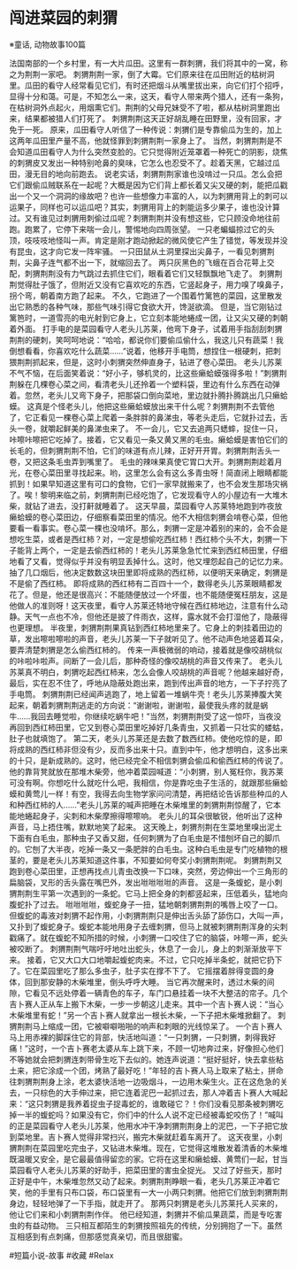 # 闯进菜园的刺猬
※童话, 动物故事100篇

法国南部的一个乡村里，有一大片瓜田。这里有一群刺猬，我们将其中的一窝，称之为荆荆一家吧。
刺猬荆荆一家，倒了大霉。它们原来往在瓜田附近的枯树洞里。瓜田的看守人经常看见它们，有时还把烟斗从嘴里拔出来，向它们打个招呼，显得十分和蔼。可是，不知怎么一来，这天，看守人带来两个猎人，还有一条狗，在枯树洞外点起火，用烟熏它们。荆荆的父母兄妹受不了啦，都从枯树洞里跑出来，结果都被猎人们打死了。
刺猬荆荆这天正好胡乱睡在田野里，没有回家，才免于一死。
原来，瓜田看守人听信了一种传说：刺猬们是专靠偷瓜为生的，加上这两年瓜田里产量不高，他就怪罪到刺猬荆荆一家身上了。
当然，刺猬荆荆是不会知道瓜田看守人为什么突然变脸的。它只觉得附近笼罩着一种死亡的阴影，烧焦的刺猬皮又发出一种特别呛鼻的臭味，它怎么也忍受不了。趁着天黑，它越过瓜田，漫无目的地向前跑去。
说老实话，刺猬荆荆家谁也没啃过一只瓜。怎么会把它们跟偷瓜贼联系在一起呢？大概是因为它们背上都长着又尖又硬的刺，能把瓜戳出一个又一个洞洞的缘故吧？也许一些想像力丰富的人，以为刺猬用背上的刺可以运果子，同样也可以运瓜吧？其实，刺猬用背上的刺能运多少果子，谁也没计算过。又有谁见过刺猬用刺偷过瓜呢？刺猬荆荆并没有想这些，它只顾没命地往前跑。跑累了，它停下来喘一会儿，警惕地向四周张望。
一只老蝙蝠掠过它的头顶，吱吱吱地怪叫一声。肯定是刚才跑动掀起的微风使它产生了错觉，等发现并没有昆虫，这才向它发一阵牢骚。
一只田鼠从土洞里探出尖鼻子，一看见刺猬荆荆，尖鼻子连气都不出一下，就缩回去了。
两只灰黑色的飞蛾在百合花萼上交配，刺猬荆荆没有力气跳过去抓住它们，眼看着它们又轻飘飘地飞走了。
刺猬荆荆觉得肚子饿了，但附近又没有它喜欢吃的东西，它竖起身子，用力嗅了嗅鼻子，拐个弯，朝着南方跑了起来。
不久，它跑进了一个围着竹篱笆的菜园，这里散发出它熟悉的各种气味，那些气味引得它食欲大开，馋涎欲滴。
但是，当它刚钻过篱笆时，一道雪亮的电光射到它身上，它立刻本能地蜷成一团，让又尖又硬的刺朝着外面。
打手电的是菜园看守人老头儿苏莱，他弯下身子，试着用手指刮刮刺猬荆荆的硬刺，笑呵呵地说：“哈哈，都说你们要偷瓜偷什么，我这儿只有蔬菜！我倒想看看，你喜欢吃什么蔬菜……”说着，他移开手电筒，想捏住一根硬刺，把刺猥荆荆抓起来，但是，这时小刺猬突然伸直身子，钻进了卷心菜田。
老头儿苏莱不气不恼，在后面笑着说：“好小子，够机灵的，比这些癞蛤蟆强得多啦！”刺猬荆荆躲在几棵卷心菜之间，看清老头儿还拎着一个塑料袋，里边有什么东西在动弹着。忽然，老头儿又弯下身子，把那袋口倒向菜地，里边就扑腾扑腾跳出几只癞蛤蟆。
这真是个怪老头儿，他把这些癞蛤蟆放出来干什么呢？刺猬荆荆不去管他了，它正看见一棵卷心菜上爬着一条胖胖的鼻涕虫，等老头走后，它就扑过去，舌头一卷，就嚼起鲜美的鼻涕虫来了。
不一会儿，它又去追两只蟋蟀，捉住一只，咔嚓咔嚓把它吃掉了。接着，它又看见一条又黄又黑的毛虫。癞蛤蟆是害怕它们的长毛的，但刺猬荆荆不怕，它们的味道有点儿辣，正好开开胃。刺猬荆荆舌头一卷，又把这条毛虫弄到嘴里了。
毛虫的辣味果真使它胃口大开。刺猬荆荆趁着月光，在卷心菜田里寻找起来。哟，这里怎么会有这么多青虫呀！简直闭上眼睛都能抓到！如果早知道这里有可口的食物，它们一家早就搬来了，也不会发生那场灾祸了。唉！黎明来临之前，刺猬荆荆已经吃饱了，它发现看守人的小屋边有一大堆木柴，就钻了进去，没打鼾就睡着了。
这天早晨，菜园看守人苏莱特地跑到咋夜放癞蛤蟆的卷心菜田边，仔细察看菜田里的情况。他不大相信刺猬会啃卷心菜，但他要看一看事实。卷心菜一棵也没啃坏。那么，刺猬一定是冲着别的来的，会不会是想吃生菜，或者是西红柿？对，一定是想偷吃西红柿！西红柿个头不大，刺猬一下子能背上两个，一定是去偷西红柿的！老头儿苏莱急急忙忙来到西红柿田里，仔细地看了又看，觉得似乎并没有明显丢掉什么。这时，他又埋怨起自己的记忆力来。抽了几口烟后，他决定数数这块田里即将成熟的西红柿，以便明天来确定，刺猬是不是偷了西红柿。
即将成熟的西红柿有二百四十一个，数得老头儿苏莱眼睛都发花了。但是，他还是很高兴：不能随便放过一个坏蛋，也不能随便冤枉朋友，这是他做人的准则呀！这天夜里，看守人苏莱还特地守候在西红柿地边，注意有什么动静。天气一点也不冷，但他还是披了件雨衣，这样，露水就不会打湿他了，隐蔽得也更理想。
半夜里，刺猬荆荆果真钻到西红柿地里来了。它身上的刺挂着田边的草，发出嚓啦嚓啦的声音，老头儿苏莱一下子就听见了。他不动声色地竖着耳朵，要弄清楚刺猬是怎么偷西红柿的。
传来一声极微弱的响动，接着就是像咬胡桃似的咔啦咔啦声。间断了一会儿后，那种奇怪的像咬胡桃的声音又传来了。
老头儿苏莱真不明白，刺猬吃起西红柿来，怎么会像人咬胡桃的声音呢？他越来越好奇，最后，实在忍不住了，呼地从隐蔽处跑出来，跑到传出声音的地方，一下子拧亮了手电筒。
刺猬荆荆已经闻声逃跑了，地上留着一堆蜗牛壳！老头儿苏莱捧腹大笑起来，朝着刺猬荆荆逃走的方向说：“谢谢啦，谢谢啦，最使我头疼的就是蜗牛……我回去睡觉啦，你继续吃蜗牛吧！”当然，刺猬荆荆受了这一惊吓，当夜没再回到西红柿田里，它又到卷心菜田里吃掉好几条青虫，又抓着一只壮实的蝼蛄，肚子也就填饱了。
第二天，老头儿苏莱还是去数了数西红柿。使他吃惊的是，即将成熟的西红柿非但没有少，反而多出来十只。直到中午，他才想明白，这多出来的十只，是新成熟的。这时，他已经完全不相信刺猬会偷瓜和偷西红柿的传说了。他的靠背凳就放在那堆木柴旁，他冲着菜园喊道：“小刺猬，别人冤枉你，我苏莱可没有啊。你想吃什么就吃什么吧，我相信，你是靠吃虫子生活的，就跟那些癞蛤蟆和黄莺儿一样！有空，我得去向生物学家问问清楚，再把结论告诉那些种瓜的人和种西红柿的人……”老头儿苏莱的喊声把睡在木柴堆里的刺猬荆荆惊醒了，它本能地蜷起身子，尖刺和木柴摩擦得嚓嚓响。
老头儿的耳朵很敏锐，他听出了这种声音，马上捂住嘴，默默地笑了起来。
这天晚上，刺猬剂荆在生菜地里嗅出泥土下面有白毛虫，那种虫子又香又甜，任何刺猬为了白毛虫是不惜刨坏自己的脚爪的。它刨了大半夜，吃掉一条又一条肥胖的白毛虫。这种白毛虫是专门吃植物的根茎的，要是老头儿苏莱知道这件事，不知要如何夸奖小刺猬荆荆呢。
刺猬荆荆又跑到卷心菜田里，正想再找点儿青虫改换一下口味，突然，旁边伸出一个三角形的扁脑袋，叉形的舌头露在嘴巴外，发出咝咝咝咝的声音。
这是一条蝮蛇，是小刺猬荆荆生平第一次遇到的一条蛇。它马上把全身的刺都竖起来，压低着头，猛地向腹蛇扑了过去。
咝咝咝咝，蝮蛇身子一扭，猛地朝刺猬荆荆的嘴唇上咬了一口。但蝮蛇的毒液对刺猬不起作用，小刺猬荆荆只是伸出舌头舔了舔伤口，大叫一声，又扑到了蝮蛇身子。蝮蛇本能地用身子去缠刺猬，但马上就被刺猬荆荆浑身的尖刺戳痛了。就在蝮蛇不知所措的时候，小刺猬一口咬住了它的脑袋，咔嚓一声，蛇头被咬断了。
刺猬荆荆气喘吁吁地吐出蛇头，休息了一会儿，身上的刺渐渐放平下来。
接着，它又大口大口地嚼起蝮蛇肉来。不过，它只吃掉半条蛇，就把它扔下了。它在菜园里吃了那么多虫子，肚子实在撑不下了。
它摇摆着胖得变圆的身体，回到那安静的木柴堆里，倒头呼呼大睡。
当它再次醒来时，透过木柴的间隙，它看见不远处停着一辆青色的车子，车门口悬挂着一块不大整洁的帘子。几个吉卜赛人正从车上搬下木柴，一步一步朝这儿走来。其中一个吉卜赛人说：“当心木柴堆里有蛇！”另一个吉卜赛人就拿出一根长木柴，一下子把木柴堆掀翻了。
刺猬荆荆马上缩成一团，它被噼噼啪啪的响声和刺眼的光线惊呆了。
一个吉卜赛人马上用赤裸的脚踩住它的背部，快活地叫道：“一只刺猬，一只刺猬，刺得我好痛！”这时，一个吉卜赛老太婆从车上跳下来，不顾一切地奔过来，好像担心他们不等她就会把刺猬连刺带骨生吃下去似的。她连声说道：“挺好挺好，快去拿些粘土来，把它涂成一个团，烤熟了最好吃！”年轻的吉卜赛人马上取来了粘土，拼命往刺猬荆荆身上涂，老太婆快活地一边吸烟斗，一边用木柴生火。正在这危急的关去，一只棕色的大手伸过来，把它连着泥巴一起抓过去，那人冲着吉卜赛人大喊起来：“这只刺猬是我养着捉虫子捉毒蛇的，谁敢碰它？！你们没看见那条被刺猬吃掉一半的蝮蛇吗？如果没有它，你们中的什么人说不定已经被毒蛇咬伤了！”喊叫的正是菜园看守人老头儿苏莱，他用水冲干净刺猬荆荆身上的泥巴，一下子把它放到菜地里。吉卜赛人觉得非常扫兴，搬完木柴就赶着车离开了。
这天夜里，小刺猬荆荆在菜园里吃完虫子，又钻进木柴堆。现在，它觉得这堆散发着清香的木柴堆既温暖又安全，是它最最值得留恋的家。它将在这里和癞蛤蟆、黄莺们一起，甘当菜园看守人老头儿苏莱的好助手，把菜田里的害虫全捉光。
又过了好些天，那时正好是中午，木柴堆忽然又动了起来。刺猬荆荆睁眼一看，老头几苏莱正冲着它笑，他的手里有只布口袋，布口袋里有一大一小两只刺猬。他把它们放到刺猬荆荆身边，轻轻地弹了一下手指，就走开了。
那两只刺猬是老头儿苏莱托人买来的，他让它们来和小刺猬荆荆作伴。
他已经知道，刺猬并不偷瓜果蔬菜，而是专吃害虫的有益动物。
三只相互都陌生的刺猬按照祖先的传统，分别拥抱了一下。虽然互相感到有点刺痛，但那感觉真亲切，而且很甜蜜。



#短篇小说-故事 #收藏 #Relax
